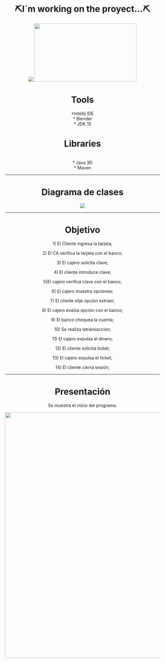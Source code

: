 
<div align="center">
 <h1> ⛏️I´m working on the proyect...⛏️</h1>
  
  <img src="https://i.makeagif.com/media/3-28-2015/gmUKeR.gif"/>
  <img src="https://media.giphy.com/media/4oHyOIBIt57ag/giphy.gif" width="333" height="190" />

</div>

<div align="center">
 <h1>Tools</h1>
 *Intellij IDE
 <br>
 * Blender
 <br>
 * JDK 15
</div>

<div align="center">
  <h1>Libraries</h1>
  <br>
  * Java 3D
  <br>
  * Maven
  
  ---
  <div align="center">
   <h1>Diagrama de clases</h1>
   <img src="https://github.com/Magucho/ATM_Machine/assets/98346054/e785621a-d98b-4cce-9886-8c4577d1aaec">

  </div>


  ---
  <div>
   <h1>Objetivo</h1>
   <p>1) El Cliente ingresa la tarjeta;</p>
   <p>2) El CA verifica la tarjeta con el banco;</p>
   <p>3) El cajero solicita clave;</p>
   <p>4) El cliente introduce clave;</p>
   <p>5)El cajero verifica clave con el banco;</p>
   <p>6) El cajero muestra opciones;</p>
   <p>7) El cliente elije opción extraer;</p>
   <p>8) El cajero evalúa opción con el banco;</p>
   <p>9) El banco chequea la cuenta;</p>
   <p>10) Se realiza latransacción;</p>
   <p>11) El cajero expulsa el dinero;</p>
   <p>12) El cliente solicita ticket;</p>
   <p>13) El cajero expulsa el ticket;</p>
   <p>14) El cliente cierra sesión;</p>
  </div>

---
  <div>
   <h1>Presentación</h1>
   <p>Se muestra el inicio del programa.</p>
    <img src="https://github.com/Magucho/ATM_Machine/assets/98346054/04ebb60d-4002-4760-9c60-8507aa173ad6"  width=800>
  </div>
  
</div>

